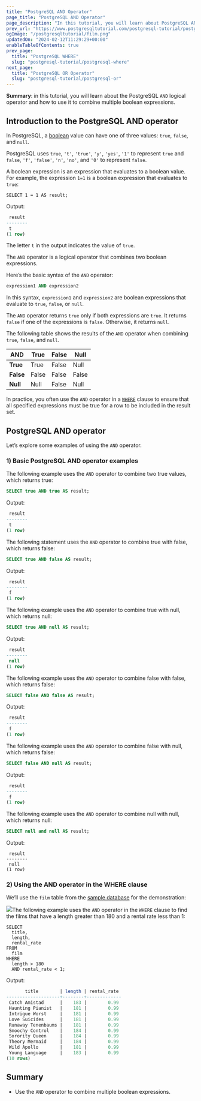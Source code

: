 ```yaml
---
title: "PostgreSQL AND Operator"
page_title: "PostgreSQL AND Operator"
page_description: "In this tutorial, you will learn about PostgreSQL AND logical operator and how to use it to combine multiple boolean expressions."
prev_url: "https://www.postgresqltutorial.com/postgresql-tutorial/postgresql-and/"
ogImage: "/postgresqltutorial/film.png"
updatedOn: "2024-02-12T11:29:29+00:00"
enableTableOfContents: true
prev_page: 
  title: "PostgreSQL WHERE"
  slug: "postgresql-tutorial/postgresql-where"
next_page: 
  title: "PostgreSQL OR Operator"
  slug: "postgresql-tutorial/postgresql-or"
---
```





**Summary**: in this tutorial, you will learn about the PostgreSQL `AND` logical operator and how to use it to combine multiple boolean expressions.


## Introduction to the PostgreSQL AND operator

In PostgreSQL, a [boolean](postgresql-boolean) value can have one of three values: `true`, `false`, and `null`.

PostgreSQL uses `true`, `'t'`, `'true'`, `'y'`, `'yes'`, `'1'` to represent `true` and `false`, `'f'`, `'false'`, `'n'`, `'no'`, and `'0'` to represent `false`.

A boolean expression is an expression that evaluates to a boolean value. For example, the expression `1=1` is a boolean expression that evaluates to `true`:


```phpsqlsql
SELECT 1 = 1 AS result;
```
Output:


```sql
 result
--------
 t
(1 row)
```
The letter `t` in the output indicates the value of `true`.

The `AND` operator is a logical operator that combines two boolean expressions.

Here’s the basic syntax of the `AND` operator:


```sql
expression1 AND expression2
```
In this syntax, `expression1` and `expression2` are boolean expressions that evaluate to `true`, `false`, or `null`.

The `AND` operator returns `true` only if both expressions are `true`. It returns `false` if one of the expressions is `false`. Otherwise, it returns `null`.

The following table shows the results of the `AND` operator when combining `true`, `false`, and `null`.



| AND | True | False | Null |
| --- | --- | --- | --- |
| **True** | True | False | Null |
| **False** | False | False | False |
| **Null** | Null | False | Null |

In practice, you often use the `AND` operator in a [`WHERE`](postgresql-where) clause to ensure that all specified expressions must be true for a row to be included in the result set.


## PostgreSQL AND operator

Let’s explore some examples of using the `AND` operator.


### 1\) Basic PostgreSQL AND operator examples

The following example uses the `AND` operator to combine two true values, which returns true:


```sql
SELECT true AND true AS result;
```
Output:


```sql
 result
--------
 t
(1 row)
```
The following statement uses the `AND` operator to combine true with false, which returns false:


```sql
SELECT true AND false AS result;
```
Output:


```sql
 result
--------
 f
(1 row)
```
The following example uses the `AND` operator to combine true with null, which returns null:


```sql
SELECT true AND null AS result;
```
Output:


```sql
 result
--------
 null
(1 row)
```
The following example uses the `AND` operator to combine false with false, which returns false:


```sql
SELECT false AND false AS result;
```
Output:


```sql
 result
--------
 f
(1 row)
```
The following example uses the `AND` operator to combine false with null, which returns false:


```sql
SELECT false AND null AS result;
```
Output:


```sql
 result
--------
 f
(1 row)
```
The following example uses the `AND` operator to combine null with null, which returns null:


```sql
SELECT null and null AS result;
```
Output:


```
 result
--------
 null
(1 row)
```

### 2\) Using the AND operator in the WHERE clause

We’ll use the `film` table from the [sample database](../postgresql-getting-started/postgresql-sample-database) for the demonstration:

![](/postgresqltutorial/film.png)The following example uses the `AND` operator in the `WHERE` clause to find the films that have a length greater than 180 and a rental rate less than 1:


```
SELECT 
  title, 
  length, 
  rental_rate 
FROM 
  film 
WHERE 
  length > 180 
  AND rental_rate < 1;
```
Output:


```sql
       title        | length | rental_rate
--------------------+--------+-------------
 Catch Amistad      |    183 |        0.99
 Haunting Pianist   |    181 |        0.99
 Intrigue Worst     |    181 |        0.99
 Love Suicides      |    181 |        0.99
 Runaway Tenenbaums |    181 |        0.99
 Smoochy Control    |    184 |        0.99
 Sorority Queen     |    184 |        0.99
 Theory Mermaid     |    184 |        0.99
 Wild Apollo        |    181 |        0.99
 Young Language     |    183 |        0.99
(10 rows)
```

## Summary

* Use the `AND` operator to combine multiple boolean expressions.

